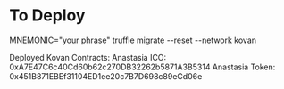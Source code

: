 # To Deploy

MNEMONIC="your phrase" truffle migrate --reset --network kovan

Deployed Kovan Contracts:
Anastasia ICO: 0xA7E47C6c40Cd60b62c270DB32262b5871A3B5314
Anastasia Token: 0x451B871EBEf31104ED1ee20c7B7D698c89eCd06e